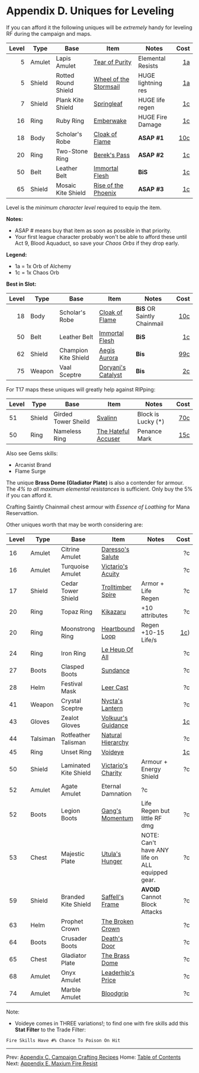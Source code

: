# Appendix D. Uniques for Leveling

If you can afford it the following uniques will be _extremely_ handy for leveling RF during the campaign and maps.

|Level|Type    |Base                 |Item                                                                         |Notes                |Cost                                                             |
|----:|--------|---------------------|-----------------------------------------------------------------------------|---------------------|----------------------------------------------------------------:|
|    5|Amulet  |Lapis Amulet         |[Tear of Purity](https://www.poewiki.net/wiki/Tear_of_Purity)                | Elemental Resists   | [1a](https://www.pathofexile.com/trade/search/Settlers/a0rMKfe) |
|    5|Shield  |Rotted Round Shield  |[Wheel of the Stormsail](https://www.poewiki.net/wiki/Wheel_of_the_Stormsail)|HUGE lightning res   | [1a](https://www.pathofexile.com/trade/search/Settlers/loMmpuV) |
|    7|Shield  |Plank Kite Shield    |[Springleaf](https://www.poewiki.net/wiki/Springleaf)                        |HUGE life regen      | [1c](https://www.pathofexile.com/trade/search/Settlers/KOoaMT5) |
|   16|Ring    |Ruby Ring            |[Emberwake](https://www.poewiki.net/wiki/Emberwake)                          |HUGE Fire Damage     | [1c](https://www.pathofexile.com/trade/search/Settlers/v0JgzuE) |
|   18|Body    |Scholar's Robe       |[Cloak of Flame](https://www.poewiki.net/wiki/Cloak_of_Flame)                | **ASAP #1**         | [10c](https://www.pathofexile.com/trade/search/Settlers/XyE7SP) |
|   20|Ring    |Two-Stone Ring       |[Berek's Pass](https://www.poewiki.net/wiki/Berek%27s_Pass)                  | **ASAP #2**         | [1c](https://www.pathofexile.com/trade/search/Settlers/gP75ahQ) |
|   50|Belt    |Leather Belt         |[Immortal Flesh](https://www.poewiki.net/wiki/Immortal_Flesh)                | **BiS**          | [1c](https://www.pathofexile.com/trade/search/Settlers/Q34Wmfw) |
|   65|Shield  |Mosaic Kite Shield   |[Rise of the Phoenix](https://www.poewiki.net/wiki/Rise_of_the_Phoenix)      | **ASAP #3**         | [1c](https://www.pathofexile.com/trade/search/Settlers/6z8ksG)  |

Level is the _minimum character level_ required to equip the item.

**Notes:**

  * ASAP # means buy that item as soon as possible in that priority.
  * Your first league character probably won't be able to afford these until Act 9, Blood Aquaduct, so save your _Chaos Orbs_ if they drop early.

**Legend:**

  * 1a = 1x Orb of Alchemy
  * 1c = 1x Chaos Orb

**Best in Slot:**

|Level|Type    |Base                 |Item                                                                         |Notes                        |Cost                                                             |
|----:|--------|---------------------|-----------------------------------------------------------------------------|-----------------------------|----------------------------------------------------------------:|
|   18|Body    |Scholar's Robe       |[Cloak of Flame](https://www.poewiki.net/wiki/Cloak_of_Flame)                | **BiS** OR Saintly Chainmail| [10c](https://www.pathofexile.com/trade/search/Settlers/XyE7SP) |
|   50|Belt    |Leather Belt         |[Immortal Flesh](https://www.poewiki.net/wiki/Immortal_Flesh)                | **BiS**                     | [1c](https://www.pathofexile.com/trade/search/Settlers/Q34Wmfw) |
|   62|Shield  |Champion Kite Shield |[Aegis Aurora](https://www.poewiki.net/wiki/Aegis_Aurora)                    | **Bis**                     | [99c](https://www.pathofexile.com/trade/search/Settlers/24ndck) |
|   75|Weapon  |Vaal Sceptre         |[Doryani's Catalyst](https://www.poewiki.net/wiki/Doryani%27s_Catalyst)      | **Bis**                     | [2c](https://www.pathofexile.com/trade/search/Settlers/n3223Vs0)|


For T17 maps these uniques will greatly help against RIPping:

|Level|Type    |Base                 |Item                                                                         |Notes                           |Cost|
|-----|--------|---------------------|-----------------------------------------------------------------------------|--------------------------------|---:|
|  51 | Shield |Girded Tower Sheild  | [Svalinn](https://www.poewiki.net/wiki/Svalinn)                             | Block is Lucky (\*)            | [70c](https://www.pathofexile.com/trade/search/Settlers/gbdg9oPhQ) |
|  50 | Ring   |Nameless Ring        | [The Hateful Accuser](https://www.poewiki.net/wiki/The_Hateful_Accuser)     | Penance Mark                   | [15c](https://www.pathofexile.com/trade/search/Settlers/qd36ymkHg) |

Also see Gems skills:

* Arcanist Brand
* Flame Surge

The unique **Brass Dome (Gladiator Plate)** is also a contender for armour. The _4% to all maximum elemental resistances_ is sufficient.  Only buy the 5% if you can afford it.

Crafting Saintly Chainmail chest armour with _Essence of Loathing_ for Mana Reservattion.

Other uniques worth that may be worth considering are:

|Level|Type    |Base                 |Item                                                                         |Notes                           |Cost|
|-----|--------|---------------------|-----------------------------------------------------------------------------|--------------------------------|---:|
|   16|Amulet  |Citrine Amulet       |[Daresso's Salute](https://www.poewiki.net/wiki/Daresso%27s_Salute)          |                                | ?c |
|   16|Amulet  |Turquoise Amulet     |[Victario's Acuity](https://www.poewiki.net/wiki/Victario%27s_Acuity)        |                                | ?c |
|   17|Shield  |Cedar Tower Shield   |[Trolltimber Spire](https://www.poewiki.net/wiki/Trolltimber_Spire)          |Armor + Life Regen              | ?c |
|   20|Ring    |Topaz Ring           |[Kikazaru](https://www.poewiki.net/wiki/Kikazaru)                            | +10 attributes                 | ?c |
|   20|Ring    |Moonstrong Ring      |[Heartbound Loop](https://www.poewiki.net/wiki/Heartbound_Loop)              | Regen +10-15 Life/s            | [1c](https://www.pathofexile.com/trade/search/Settlers/2LY8mGUk)) |
|   24|Ring    |Iron Ring            |[Le Heup Of All](https://www.poewiki.net/wiki/Le_Heup_of_All)                |                                | ?c |
|   27|Boots   |Clasped Boots        |[Sundance](https://www.poewiki.net/wiki/Sundance)                            |                                | ?c |
|   28|Helm    |Festival Mask        |[Leer Cast](https://www.poewiki.net/wiki/Leer_Cast)                          |                                | ?c |
|   41|Weapon  |Crystal Sceptre      |[Nycta's Lantern](https://www.poewiki.net/wiki/Nycta%27s_Lantern)            |                                | ?c |
|   43|Gloves  |Zealot Gloves        |[Volkuur's Guidance](https://www.poewiki.net/wiki/Volkuur%27s_Guidance)      |                                | [1c](https://www.pathofexile.com/trade/search/Settlers/l9qPbZjTV)
|   44|Talsiman|Rotfeather Talisman  |[Natural Hierarchy](https://www.poewiki.net/wiki/Natural_Hierarchy)          |                                | ?c |
|   45|Ring    |Unset Ring           |[Voideye](https://www.poewiki.net/wiki/Voideye)                              |                                |[1c](https://www.pathofexile.com/trade/search/Settlers/5LV7jSa) |
|   50|Shield  |Laminated Kite Shield|[Victario's Charity](https://www.poewiki.net/wiki/Victario%27s_Charity)      |Armour + Energy Shield          | ?c |
|   52|Amulet  |Agate Amulet         |Eternal Damnation                                                                                             | ?c |
|   52|Boots   |Legion Boots         |[Gang's Momentum](https://www.poewiki.net/wiki/Gang%27s_Momentum)            |Life Regen but little RF dmg    | ?c |
|   53|Chest   |Majestic Plate       |[Utula's Hunger](https://www.poewiki.net/wiki/Utula%27s_Hunger)              | NOTE: Can't have ANY life on ALL equipped gear. | ?c |
|   59|Shield  |Branded Kite Shield  |[Saffell's Frame](https://www.poewiki.net/wiki/Saffell%27s_Frame)            | **AVOID** Cannot Block Attacks | ?c |
|   63|Helm    |Prophet Crown        |[The Broken Crown](https://www.poewiki.net/wiki/The_Broken_Crown)            |                                | ?c |
|   64|Boots   |Crusader Boots       |[Death's Door](https://www.poewiki.net/wiki/Death%27s_Door)                  |                                | ?c |
|   65|Chest   |Gladiator Plate      |[The Brass Dome](https://www.poewiki.net/wiki/The_Brass_Dome)                |                                | ?c |
|   68|Amulet  |Onyx Amulet          |[Leaderhip's Price](https://www.poewiki.net/wiki/Leadership%27s_Price)       |                                | ?c |
|   74|Amulet  |Marble Amulet        |[Bloodgrip](https://www.poewiki.net/wiki/Bloodgrip)                          |                                | ?c |

Note:

* Voideye comes in THREE variations!; to find one with fire skills add this **Stat Filter** to the Trade Filter:

```
Fire Skills Have #% Chance To Poison On Hit
```

---

Prev: [Appendix C. Campaign Crafting Recipes](appendix_c_crafting.md)
Home: [Table of Contents](readme.md)
Next: [Appendix E. Maxium Fire Resist](appendix_e_fire_resist.md)
